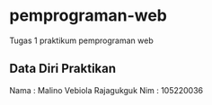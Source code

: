 # pemprograman-web
Tugas 1 praktikum pemprograman web

## Data Diri Praktikan

Nama : Malino Vebiola Rajagukguk
Nim  : 105220036





